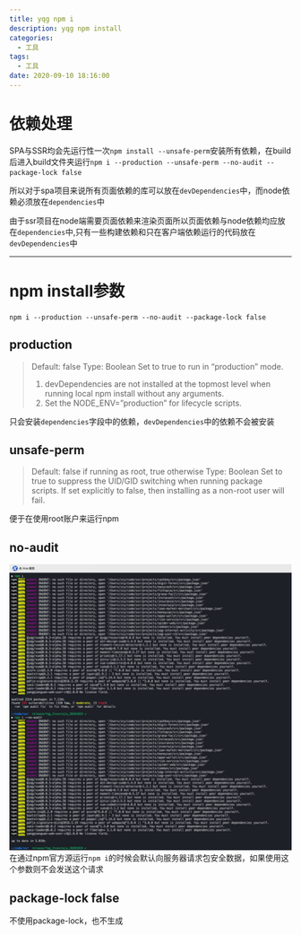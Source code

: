 ```yaml
---
title: yqg npm i
description: yqg npm install
categories:
  - 工具
tags:
  - 工具
date: 2020-09-10 18:16:00
---
```

# 依赖处理
SPA与SSR均会先运行性一次`npm install --unsafe-perm`安装所有依赖，在build后进入build文件夹运行`npm i --production --unsafe-perm --no-audit --package-lock false`

所以对于spa项目来说所有页面依赖的库可以放在`devDependencies`中，而node依赖必须放在`dependencies`中

由于ssr项目在node端需要页面依赖来渲染页面所以页面依赖与node依赖均应放在`dependencies`中,只有一些构建依赖和只在客户端依赖运行的代码放在`devDependencies`中

---

# npm install参数
`npm i --production --unsafe-perm --no-audit --package-lock false`
## production
> Default: false
Type: Boolean
Set to true to run in “production” mode.
> 1. devDependencies are not installed at the topmost level when running local npm install without any arguments.
> 2. Set the NODE_ENV=”production” for lifecycle scripts.

只会安装`dependencies`字段中的依赖，`devDependencies`中的依赖不会被安装

## unsafe-perm
> Default: false if running as root, true otherwise
Type: Boolean
Set to true to suppress the UID/GID switching when running package scripts. If set explicitly to false, then installing as a non-root user will fail.

便于在使用root账户来运行npm

## no-audit
![a4766485b8ed595f613aaabad5f6ea89.png](../images/npm-install.png)
在通过npm官方源运行`npm i`的时候会默认向服务器请求包安全数据，如果使用这个参数则不会发送这个请求

## package-lock false
不使用package-lock，也不生成

